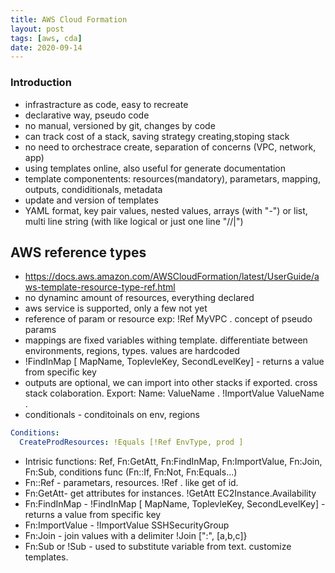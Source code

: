 ```yaml
---
title: AWS Cloud Formation
layout: post
tags: [aws, cda]
date: 2020-09-14
---
```


### Introduction

- infrastracture as code, easy to recreate
-  declarative way, pseudo code
-  no manual, versioned by git, changes by code
- can track cost of a stack, saving strategy creating,stoping stack
- no need to orchestrace create, separation of concerns (VPC, network, app)
- using templates online, also useful for generate documentation
- template componentents: resources(mandatory), parametars, mapping, outputs, condiditionals, metadata
- update and version of templates
- YAML format, key pair values, nested values, arrays (with "-") or list, multi line string (with like logical or just one line "//|")  



## AWS reference types
- https://docs.aws.amazon.com/AWSCloudFormation/latest/UserGuide/aws-template-resource-type-ref.html
- no dynaminc amount of resources, everything declared
- aws service is supported, only a few not yet
- reference of param or resource exp: !Ref MyVPC . concept of pseudo params
- mappings are fixed variables withing template. differentiate between environments, regions, types. values are hardcoded
- !FindInMap [ MapName, ToplevleKey, SecondLevelKey] - returns a value from specific key
- outputs are optional, we can import into other stacks if exported. cross stack colaboration. Export: Name: ValueName . !ImportValue ValueName .
- conditionals - conditoinals on env, regions
```yaml
Conditions:
  CreateProdResources: !Equals [!Ref EnvType, prod ]
``` 
- Intrisic functions: Ref, Fn:GetAtt, Fn:FindInMap, Fn:ImportValue, Fn:Join, Fn:Sub, conditions func (Fn::If, Fn:Not, Fn:Equals...)
- Fn::Ref - parametars, resources. !Ref . like get of id.
- Fn:GetAtt- get attributes for instances. !GetAtt EC2Instance.Availability
- Fn:FindInMap -  !FindInMap [ MapName, ToplevleKey, SecondLevelKey] - returns a value from specific key
- Fn:ImportValue - !ImportValue SSHSecurityGroup
- Fn:Join - join values with a delimiter !Join [":", [a,b,c]}
- Fn:Sub or !Sub - used to substitute variable from text. customize templates. 

